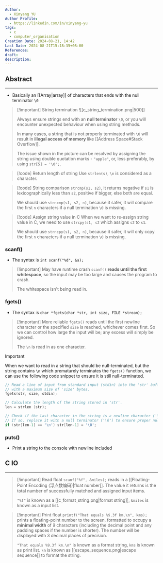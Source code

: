 ```yaml
---
Author:
  - Xinyang YU
Author Profile:
  - https://linkedin.com/in/xinyang-yu
tags:
  - c
  - computer_organisation
Creation Date: 2024-08-21, 14:42
Last Date: 2024-08-21T15:18:35+08:00
References: 
draft: 
description: 
---
```

## Abstract
---
- Basically an [[Array|array]] of characters that ends with the null terminator `\0`

>[!important] String termination
>![[c_string_termination.png|500]]
>
> Always ensure strings end with an **null terminator** `\0`, or you will encounter unexpected behaviour when using string methods.
> 
> In many cases, a string that is not properly terminated with `\0` will result in **illegal access of memory** like [[Address Space#Stack Overflow]].
> 
> The issue shown in the picture can be resolved by assigning the string using double quotation marks - `"apple"`, or, less preferably, by using `str[5] = '\0';`.

>[!code] Return length of string
> Use `strlen(s)`, `\n` is considered as a character.

>[!code] String comparison
> `strcmp(s1, s2)`, it returns negative if `s1` is lexicographically less than `s2`, positive if bigger, else both are equal. 
> 
> We should use `strncmp(s1, s2, n)`, because it safer, it will compare the first `n` characters if a null termination `\0` is missing.

>[!code] Assign string value in C
> When we want to re-assign string value in C, we need to use `strcpy(s1, s2` which assigns `s2` to `s1`.
> 
> We should use `strncpy(s1, s2, n)`, because it safer, it will only copy the first `n` characters if a null termination `\0` is missing.

### scanf()
- The syntax is `int scanf("%d", &a);`

>[!important] May have runtime crash
> `scanf()` **reads until the first whitespace**, so the input may be too large and causes the program to crash.
> 
> The whitespace isn't being read in.

### fgets()
- The syntax is `char *fgets(char *str, int size, FILE *stream);`

>[!important] More reliable
> `fgets()` reads until the first newline character or the specified `size` is reached, whichever comes first. So we can control how large the input will be; any excess will simply be ignored.
> 
> The `\n` is read in as one character.


>[!important] 
> When we want to read in a string that should be null-terminated, but the string contains `\n` which prematurely terminates the `fgets()` function, we can use the following code snippet to ensure it is still null-terminated.
> 
> ```c
> // Read a line of input from standard input (stdin) into the 'str' buffer, 
> // with a maximum size of 'size' bytes.
> fgets(str, size, stdin);
> 
> // Calculate the length of the string stored in 'str'.
> len = strlen (str);
> 
> // Check if the last character in the string is a newline character ('\n'). 
> // If so, replace it with a null terminator ('\0') to ensure proper null-termination.
> if (str[len-1] == '\n') str[len-1] = '\0';
> ```

### puts()
- Print a string to the console with newline included


## C IO
---
>[!important] Read float
> `scanf("%f", &miles);` reads in a [[Floating-Point Encoding (浮点数编码)|float number]]. The value it returns is the total number of successfully matched and assigned input items.
> 
> `"%f"` is known as a [[c_format_string.png|format string]], `&miles` is known as a input list.

>[!important] Print float
> `printf("That equals %9.3f km.\n", kms);` prints a floating-point number to the screen, formatted to occupy a **minimal width** of 9 characters (including the decimal point and any padding spaces if the number is shorter). The number will be displayed with 3 decimal places of precision.
> 
> `"That equals %9.3f km.\n"` is known as a format string, `kms` is known as print list. `\n` is known as [[escape_sequence.png|escape sequence]] to format the string.

